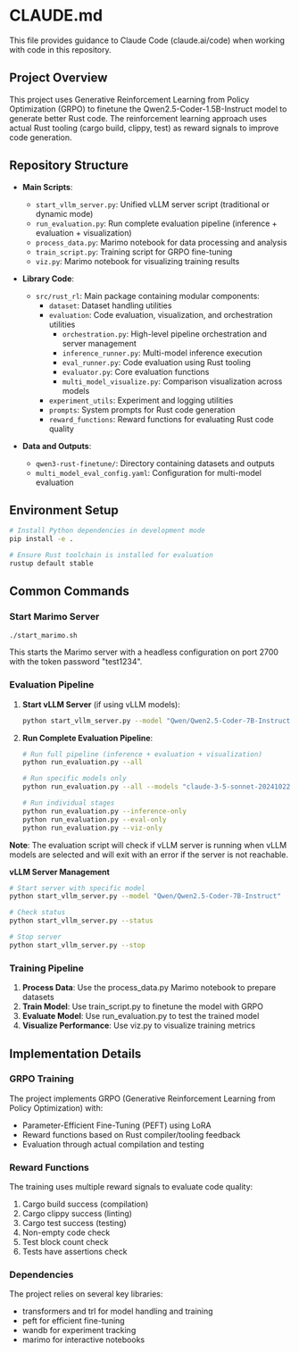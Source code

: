 # CLAUDE.md

This file provides guidance to Claude Code (claude.ai/code) when working with code in this repository.

## Project Overview

This project uses Generative Reinforcement Learning from Policy Optimization (GRPO) to finetune the Qwen2.5-Coder-1.5B-Instruct model to generate better Rust code. The reinforcement learning approach uses actual Rust tooling (cargo build, clippy, test) as reward signals to improve code generation.

## Repository Structure

- **Main Scripts**:
  - `start_vllm_server.py`: Unified vLLM server script (traditional or dynamic mode)
  - `run_evaluation.py`: Run complete evaluation pipeline (inference + evaluation + visualization)
  - `process_data.py`: Marimo notebook for data processing and analysis
  - `train_script.py`: Training script for GRPO fine-tuning
  - `viz.py`: Marimo notebook for visualizing training results

- **Library Code**:
  - `src/rust_rl`: Main package containing modular components:
    - `dataset`: Dataset handling utilities
    - `evaluation`: Code evaluation, visualization, and orchestration utilities
      - `orchestration.py`: High-level pipeline orchestration and server management
      - `inference_runner.py`: Multi-model inference execution
      - `eval_runner.py`: Code evaluation using Rust tooling
      - `evaluator.py`: Core evaluation functions
      - `multi_model_visualize.py`: Comparison visualization across models
    - `experiment_utils`: Experiment and logging utilities
    - `prompts`: System prompts for Rust code generation
    - `reward_functions`: Reward functions for evaluating Rust code quality

- **Data and Outputs**:
  - `qwen3-rust-finetune/`: Directory containing datasets and outputs
  - `multi_model_eval_config.yaml`: Configuration for multi-model evaluation

## Environment Setup

```bash
# Install Python dependencies in development mode
pip install -e .

# Ensure Rust toolchain is installed for evaluation
rustup default stable
```

## Common Commands

### Start Marimo Server

```bash
./start_marimo.sh
```

This starts the Marimo server with a headless configuration on port 2700 with the token password "test1234".

### Evaluation Pipeline

1. **Start vLLM Server** (if using vLLM models):
   ```bash
   python start_vllm_server.py --model "Qwen/Qwen2.5-Coder-7B-Instruct"
   ```

2. **Run Complete Evaluation Pipeline**:
   ```bash
   # Run full pipeline (inference + evaluation + visualization)
   python run_evaluation.py --all
   
   # Run specific models only
   python run_evaluation.py --all --models "claude-3-5-sonnet-20241022" "qwen-qwen2.5-coder-7b-instruct"
   
   # Run individual stages
   python run_evaluation.py --inference-only
   python run_evaluation.py --eval-only
   python run_evaluation.py --viz-only
   ```

**Note**: The evaluation script will check if vLLM server is running when vLLM models are selected and will exit with an error if the server is not reachable.

**vLLM Server Management**
```bash
# Start server with specific model
python start_vllm_server.py --model "Qwen/Qwen2.5-Coder-7B-Instruct"

# Check status
python start_vllm_server.py --status

# Stop server
python start_vllm_server.py --stop
```

### Training Pipeline

1. **Process Data**: Use the process_data.py Marimo notebook to prepare datasets
2. **Train Model**: Use train_script.py to finetune the model with GRPO
3. **Evaluate Model**: Use run_evaluation.py to test the trained model
4. **Visualize Performance**: Use viz.py to visualize training metrics

## Implementation Details

### GRPO Training

The project implements GRPO (Generative Reinforcement Learning from Policy Optimization) with:
- Parameter-Efficient Fine-Tuning (PEFT) using LoRA
- Reward functions based on Rust compiler/tooling feedback
- Evaluation through actual compilation and testing

### Reward Functions

The training uses multiple reward signals to evaluate code quality:
1. Cargo build success (compilation)
2. Cargo clippy success (linting)
3. Cargo test success (testing)
4. Non-empty code check
5. Test block count check
6. Tests have assertions check

### Dependencies

The project relies on several key libraries:
- transformers and trl for model handling and training
- peft for efficient fine-tuning
- wandb for experiment tracking
- marimo for interactive notebooks